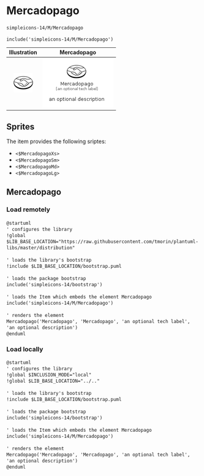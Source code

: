 # Mercadopago


```text
simpleicons-14/M/Mercadopago
```

```text
include('simpleicons-14/M/Mercadopago')
```



| Illustration | Mercadopago |
| :---: | :---: |
| ![illustration for Illustration](../../simpleicons-14/M/Mercadopago.png) | ![illustration for Mercadopago](../../simpleicons-14/M/Mercadopago.Local.png) |



## Sprites
The item provides the following sriptes:

- `<$MercadopagoXs>`
- `<$MercadopagoSm>`
- `<$MercadopagoMd>`
- `<$MercadopagoLg>`





## Mercadopago

### Load remotely
```plantuml
@startuml
' configures the library
!global $LIB_BASE_LOCATION="https://raw.githubusercontent.com/tmorin/plantuml-libs/master/distribution"

' loads the library's bootstrap
!include $LIB_BASE_LOCATION/bootstrap.puml

' loads the package bootstrap
include('simpleicons-14/bootstrap')

' loads the Item which embeds the element Mercadopago
include('simpleicons-14/M/Mercadopago')

' renders the element
Mercadopago('Mercadopago', 'Mercadopago', 'an optional tech label', 'an optional description')
@enduml
```

### Load locally
```plantuml
@startuml
' configures the library
!global $INCLUSION_MODE="local"
!global $LIB_BASE_LOCATION="../.."

' loads the library's bootstrap
!include $LIB_BASE_LOCATION/bootstrap.puml

' loads the package bootstrap
include('simpleicons-14/bootstrap')

' loads the Item which embeds the element Mercadopago
include('simpleicons-14/M/Mercadopago')

' renders the element
Mercadopago('Mercadopago', 'Mercadopago', 'an optional tech label', 'an optional description')
@enduml
```

